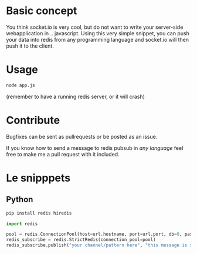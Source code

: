 Basic concept
=============

You think socket.io is very cool, but do not want to write your server-side webapplication in .. javascript. Using this very simple snippet, you can push your data into redis from any programming language and socket.io will then push it to the client.

Usage
=====

```bash
node app.js
```

(remember to have a running redis server, or it will crash)

Contribute
==========

Bugfixes can be sent as pullrequests or be posted as an issue.

If you know how to send a message to redis pubsub in *any language* feel free to make me a pull request with it included.


Le snipppets
============

Python
------

```bash
pip install redis hiredis
```

```python
import redis

pool = redis.ConnectionPool(host=url.hostname, port=url.port, db=0, password=url.password)
redis_subscribe = redis.StrictRedis(connection_pool=pool)
redis_subscribe.publish("your channel/pattern here", "this message is sent to socket.io")
``` 